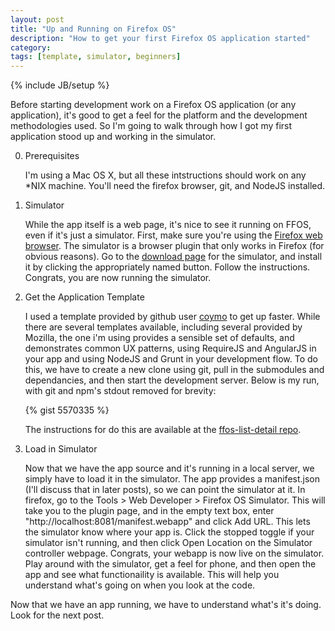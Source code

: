 ```yaml
---
layout: post
title: "Up and Running on Firefox OS"
description: "How to get your first Firefox OS application started"
category:
tags: [template, simulator, beginners]
---
```

{% include JB/setup %}

Before starting development work on a Firefox OS application (or any application), it's good to get a feel for the platform and the development methodologies used. So I'm going to walk through how I got my first application stood up and working in the simulator.

0. Prerequisites

	I'm using a Mac OS X, but all these intstructions should work on any \*NIX machine. You'll need the firefox browser, git, and NodeJS installed. 

1. Simulator

	While the app itself is a web page, it's nice to see it running on FFOS, even if it's just a simulator. First, make sure you're using the [Firefox web browser](http://www.mozilla.org/en-US/firefox/new/). The simulator is a browser plugin that only works in Firefox (for obvious reasons). Go to the [download page](https://addons.mozilla.org/En-us/firefox/addon/firefox-os-simulator/) for the simulator, and install it by clicking the appropriately named button. Follow the instructions. Congrats, you are now running the simulator.

2. Get the Application Template

	I used a template provided by github user [coymo](https://github.com/comoyo) to get up faster. While there are several templates available, including several provided by Mozilla, the one i'm using provides a sensible set of defaults, and demonstrates common UX patterns, using RequireJS and AngularJS in your app and using NodeJS and Grunt in your development flow. To do this, we have to create a new clone using git, pull in the submodules and dependancies, and then start the development server. Below is my run, with git and npm's stdout removed for brevity: 

	{% gist 5570335 %}
	
	The instructions for do this are available at the [ffos-list-detail repo](https://github.com/comoyo/ffos-list-detail).

3. Load in Simulator

	Now that we have the app source and it's running in a local server, we simply have to load it in the simulator. The app provides a manifest.json (I'll discuss that in later posts), so we can point the simulator at it. In firefox, go to the Tools > Web Developer > Firefox OS Simulator. This will take you to the plugin page, and in the empty text box, enter "http://localhost:8081/manifest.webapp" and click Add URL. This lets the simulator know where your app is. Click the stopped toggle if your simulator isn't running, and then click Open Location on the Simulator controller webpage. Congrats, your webapp is now live on the simulator. Play around with the simulator, get a feel for phone, and then open the app and see what functionaility is available. This will help you understand what's going on when you look at the code.

Now that we have an app running, we have to understand what's it's doing. Look for the next post.

